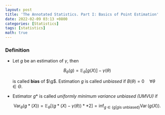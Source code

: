 ```yaml
---
layout: post
title: 'The Annotated Statistics. Part I: Basics of Point Estimation'
date: 2022-02-09 03:13 +0800
categories: [Statistics]
tags: [statistics]
math: true
---
```


### Definition

* Let $g$ be an estimation of $\gamma$, then

  $$ B_\theta(g) = \mathbb{E}_\theta[g(X)] - \gamma(\theta) $$

  is called **bias** of $\g$. Estimation $g$ is called *unbiased* if $B(\theta) = 0 \quad \forall \theta \in \Theta$.

* Estimator $g*$ is called *uniformly minimum variance unbiased (UMVU)* if

  $$\operatorname{Var}_\theta(g*(X)) = \mathbb{E}_\theta[(g*(X) - \gamma(\theta))**2] = \inf_{g \in \{g|g \text{is unbiased}\} } \operatorname{Var}(g(X)).$$



